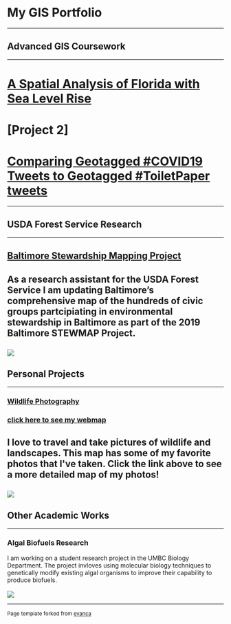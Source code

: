 # My GIS Portfolio
---
## Advanced GIS Coursework 
---
# [A Spatial Analysis of Florida with Sea Level Rise](/project1_486/index.md)
# [Project 2]
# [Comparing Geotagged #COVID19 Tweets to Geotagged #ToiletPaper tweets](/Lab6/index.md)
---
## USDA Forest Service Research
---
## [Baltimore Stewardship Mapping Project](https://www.nrs.fs.fed.us/stew-map/baltimore/)
As a research assistant for the USDA Forest Service I am updating Baltimore’s comprehensive map of the hundreds of civic groups partcipiating in environmental stewardship in Baltimore as part of the 2019 Baltimore STEWMAP Project. 
<br><br>
<img src="images/Screenshot (92).png?raw=true"/>
---
## Personal Projects
---
### [Wildlife Photography](https://www.instagram.com/allthingswild.photos/)
### [click here to see my webmap](/project_photos/index1.md)
I love to travel and take pictures of wildlife and landscapes. This map has some of my favorite photos that I've taken. Click the link above to see a more detailed map of my photos!
<br><br>
<img src="images/PhotoMap.png?raw=true"/>
---
## Other Academic Works
---
### Algal Biofuels Research
I am working on a student research project in the UMBC Biology Department. The project invloves using molecular biology techniques to genetically modify existing algal organisms to improve their capability to produce biofuels.
<br><br>
<img src="images/algae culture.jpg?raw=true"/>

---
<p style="font-size:12px">Page template forked from <a href="https://github.com/evanca/quick-portfolio">evanca</a></p>
<!-- Remove above link if you don't want to attibute -->
